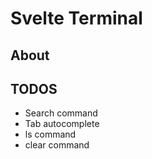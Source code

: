 # Svelte Terminal

## About

## TODOS

- Search command
- Tab autocomplete
- ls command
- clear command
